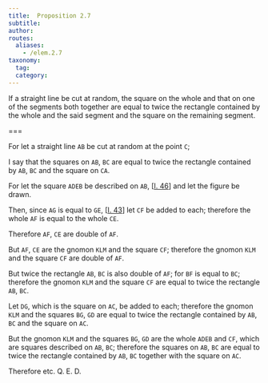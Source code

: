 ```yaml
---
title:  Proposition 2.7
subtitle: 
author:
routes:
  aliases:
    - /elem.2.7
taxonomy:
  tag:
  category:
---
```


If a straight line be cut at random, the square on the whole and that on one of the segments both together are equal to twice the rectangle contained by the whole and the said segment and the square on the remaining segment.

===

For let a straight line `AB` be cut at random at the point `C`;

I say that the squares on `AB`, `BC` are equal to twice the rectangle contained by `AB`, `BC` and the square on `CA`.

For let the square `ADEB` be described on `AB`, [<a href="/elem.1.46">I. 46</a>] and let the figure be drawn.

Then, since `AG` is equal to `GE`, [<a href="/elem.1.43">I. 43</a>] let `CF` be added to each; <span class="center">therefore the whole `AF` is equal to the whole `CE`.</span>

Therefore `AF`, `CE` are double of `AF`. 

But `AF`, `CE` are the gnomon `KLM` and the square `CF`; therefore the gnomon `KLM` and the square `CF` are double of `AF`. <pb n="389"/>

But twice the rectangle `AB`, `BC` is also double of `AF`; for `BF` is equal to `BC`; therefore the gnomon `KLM` and the square `CF` are equal to twice the rectangle `AB`, `BC`.

Let `DG`, which is the square on `AC`, be added to each; therefore the gnomon `KLM` and the squares `BG`, `GD` are equal to twice the rectangle contained by `AB`, `BC` and the square on `AC`.

But the gnomon `KLM` and the squares `BG`, `GD` are the whole `ADEB` and `CF`, <span class="center">which are squares described on `AB`, `BC`;</span> therefore the squares on `AB`, `BC` are equal to twice the rectangle contained by `AB`, `BC` together with the square on `AC`.

Therefore etc. Q. E. D.
